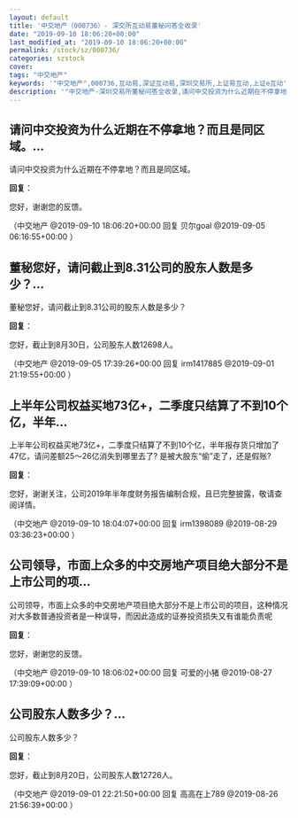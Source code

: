 ```yaml
---
layout: default
title: '中交地产（000736）- 深交所互动易董秘问答全收录'
date: "2019-09-10 18:06:20+00:00"
last_modified_at: "2019-09-10 18:06:20+00:00"
permalink: /stock/sz/000736/
categories: szstock
cover: 
tags: "中交地产"
keywords: '"中交地产",000736,互动易,深证互动易,深圳交易所,上证易互动,上证e互动'
description: '"中交地产-深圳交易所董秘问答全收录,请问中交投资为什么近期在不停拿地？而且是同区域。"'
---
```


## 请问中交投资为什么近期在不停拿地？而且是同区域。...

请问中交投资为什么近期在不停拿地？而且是同区域。

**回复**：

您好，谢谢您的反馈。 

（中交地产  @2019-09-10 18:06:20+00:00 回复 贝尔goal  @2019-09-05 06:16:55+00:00 ）

## 董秘您好，请问截止到8.31公司的股东人数是多少？...

董秘您好，请问截止到8.31公司的股东人数是多少？

**回复**：

您好，截止到8月30日，公司股东人数12698人。 

（中交地产  @2019-09-05 17:39:26+00:00 回复 irm1417885  @2019-09-01 21:19:55+00:00 ）

## 上半年公司权益买地73亿+，二季度只结算了不到10个亿，半年...

上半年公司权益买地73亿+，二季度只结算了不到10个亿，半年报存货只增加了47亿，请问差额25～26亿消失到哪里去了?   是被大股东“偷”走了，还是假账?

**回复**：

您好，谢谢关注，公司2019年半年度财务报告编制合规，且已完整披露，敬请查阅详情。 

（中交地产  @2019-09-10 18:04:07+00:00 回复 irm1398089  @2019-08-29 03:36:23+00:00 ）

## 公司领导，市面上众多的中交房地产项目绝大部分不是上市公司的项...

公司领导，市面上众多的中交房地产项目绝大部分不是上市公司的项目，这种情况对大多数普通投资者是一种误导，而因此造成的证券投资损失又有谁能负责呢

**回复**：

您好，谢谢您的反馈。 

（中交地产  @2019-09-10 18:06:02+00:00 回复 可爱的小猪  @2019-08-27 17:39:09+00:00 ）

## 公司股东人数多少？...

公司股东人数多少？

**回复**：

您好，截止到8月20日，公司股东人数12726人。 

（中交地产  @2019-09-01 22:21:50+00:00 回复 高高在上789  @2019-08-26 21:56:39+00:00 ）

